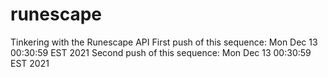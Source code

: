 # runescape
Tinkering with the Runescape API
First push of this sequence: Mon Dec 13 00:30:59 EST 2021
Second push of this sequence: Mon Dec 13 00:30:59 EST 2021
